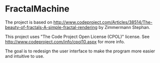 # FractalMachine

The project is based on http://www.codeproject.com/Articles/38514/The-beauty-of-fractals-A-simple-fractal-rendering by Zimmermann Stephan.

This project uses "The Code Project Open License (CPOL)" license. See http://www.codeproject.com/info/cpol10.aspx for more info.

The goal is to redesign the user interface to make the program more easier and intuitive to use.
